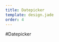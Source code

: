 ```yaml
---
title: Datepicker
template: design.jade
order: 4
---
```


#Datepicker
<!-- Copyright AXA Versicherungen AG 2015 -->
